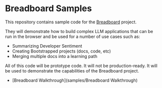 # Breadboard Samples

This repository contains sample code for the [Breadboard](https://github.com/google/labs-prototypes) project.

They will demonstrate how to build complex LLM applications that can be run in the browser and be used for a number of use cases such as:

- Summarizing Developer Sentiment
- Creating Bootstrapped projects (docs, code, etc)
- Merging multiple docs into a learning path

All of this code will be prototype code. It will not be production-ready. It will be used to demonstrate the capabilities of the Breadboard project.

- [Breadboard Walkthrough](samples/Breadboard Walkthrough)
